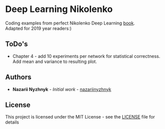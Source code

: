 # Deep Learning Nikolenko

Coding examples from perfect Nikolenko Deep Learning 
 [book](https://books.google.com.ua/books/about/Глубокое_обучение.html?id=Zi48DwAAQBAJ&redir_esc=y). <br />
Adapted for 2019 year readers:)

## ToDo's

* Chapter 4 - add 10 experiments per network for statistical correctness.
Add mean and variance to resulting plot.


## Authors

* **Nazarii Nyzhnyk** - *Initial work* - [nazariinyzhnyk](https://github.com/nazariinyzhnyk)

## License

This project is licensed under the MIT License - see the [LICENSE](LICENSE) file for details
